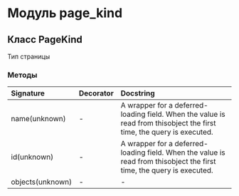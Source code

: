 # Модуль page_kind



## Класс PageKind

Тип страницы

### Методы

| Signature        | Decorator | Docstring                                                                                                             |
| :--------------- | :-------- | :-------------------------------------------------------------------------------------------------------------------- |
| name(unknown)    | -         | A wrapper for a deferred-loading field. When the value is read from thisobject the first time, the query is executed. |
| id(unknown)      | -         | A wrapper for a deferred-loading field. When the value is read from thisobject the first time, the query is executed. |
| objects(unknown) | -         | -                                                                                                                     |